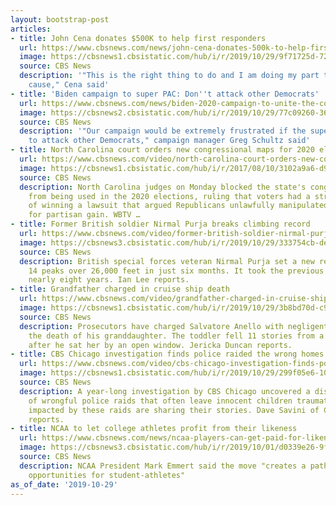 ```yaml
---
layout: bootstrap-post
articles:
- title: John Cena donates $500K to help first responders
  url: https://www.cbsnews.com/news/john-cena-donates-500k-to-help-first-responders-fighting-california-wildfires/
  image: https://cbsnews1.cbsistatic.com/hub/i/r/2019/10/29/9f71725d-7243-4a0d-8b53-a7608745d28e/thumbnail/1200x630/4e6f2c9027c45f0d167c8f1f6d36b6c2/ap-18344072449434.jpg
  source: CBS News
  description: '"This is the right thing to do and I am doing my part to help the
    cause," Cena said'
- title: 'Biden campaign to super PAC: Don''t attack other Democrats'
  url: https://www.cbsnews.com/news/biden-2020-campaign-to-unite-the-country-super-pac-dont-attack-other-democrats/
  image: https://cbsnews2.cbsistatic.com/hub/i/r/2019/10/29/77c09260-366d-4abb-b032-cf4973a030f0/thumbnail/1200x630/52d99ce8ab552ffbc4ae1c85af99873e/gettyimages-1178402710.jpg
  source: CBS News
  description: '"Our campaign would be extremely frustrated if the super PAC was used
    to attack other Democrats," campaign manager Greg Schultz said'
- title: North Carolina court orders new congressional maps for 2020 election
  url: https://www.cbsnews.com/video/north-carolina-court-orders-new-congressional-maps-2020-election/
  image: https://cbsnews1.cbsistatic.com/hub/i/r/2017/08/10/3102a9a6-d90c-4086-a984-1abe061746ba/thumbnail/1200x630/cb16e63b818055ab94b94871817dbcd6/news2.jpg
  source: CBS News
  description: North Carolina judges on Monday blocked the state's congressional map
    from being used in the 2020 elections, ruling that voters had a strong likelihood
    of winning a lawsuit that argued Republicans unlawfully manipulated district lines
    for partisan gain. WBTV …
- title: Former British soldier Nirmal Purja breaks climbing record
  url: https://www.cbsnews.com/video/former-british-soldier-nirmal-purja-breaks-climbing-record/
  image: https://cbsnews3.cbsistatic.com/hub/i/r/2019/10/29/333754cb-de2d-4578-9fc9-cb59117726d3/thumbnail/1200x630/73aae5c2157f24d2af889c328e90930b/1029-en-climbingrecord-lee-1961233-640x360.jpg
  source: CBS News
  description: British special forces veteran Nirmal Purja set a new record by climbing
    14 peaks over 26,000 feet in just six months. It took the previous record-holder
    nearly eight years. Ian Lee reports.
- title: Grandfather charged in cruise ship death
  url: https://www.cbsnews.com/video/grandfather-charged-in-cruise-ship-death/
  image: https://cbsnews1.cbsistatic.com/hub/i/r/2019/10/29/3b8bd70d-c954-430b-9d39-e26fa54ee084/thumbnail/1200x630/d773da34b6d8f7335ec77423928eeb60/1029-en-gradfathercruise-duncan-1961222-640x360.jpg
  source: CBS News
  description: Prosecutors have charged Salvatore Anello with negligent homicide in
    the death of his granddaughter. The toddler fell 11 stories from a cruise ship
    after he sat her by an open window. Jericka Duncan reports.
- title: CBS Chicago investigation finds police raided the wrong homes
  url: https://www.cbsnews.com/video/cbs-chicago-investigation-finds-police-raided-the-wrong-homes/
  image: https://cbsnews1.cbsistatic.com/hub/i/r/2019/10/29/299f05e6-106d-4814-8f94-65a40e31e967/thumbnail/1200x630/33a207036c1b49e29d314d7d4dc060cf/1029-en-chiwrongraids-savini-1961217-640x360.jpg
  source: CBS News
  description: A year-long investigation by CBS Chicago uncovered a disturbing pattern
    of wrongful police raids that often leave innocent children traumatized. Families
    impacted by these raids are sharing their stories. Dave Savini of CBS Chicago
    reports.
- title: NCAA to let college athletes profit from their likeness
  url: https://www.cbsnews.com/news/ncaa-players-can-get-paid-for-likeness-name-image-and-likeness-officials-say-today-2019-10-29/
  image: https://cbsnews3.cbsistatic.com/hub/i/r/2019/10/01/d0339e26-9f04-4aa9-a4cc-5910c87e3c8a/thumbnail/1200x630/03c0378bc46788761a68400d4f2f3fea/gettyimages-654202090.jpg
  source: CBS News
  description: NCAA President Mark Emmert said the move "creates a path to enhance
    opportunities for student-athletes"
as_of_date: '2019-10-29'
---
```


